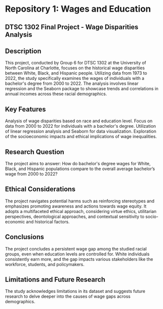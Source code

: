 # Repository 1: Wages and Education

## DTSC 1302 Final Project - Wage Disparities Analysis

## Description

This project, conducted by Group 6 for DTSC 1302 at the University of North Carolina at Charlotte, focuses on the historical wage disparities between White, Black, and Hispanic people. Utilizing data from 1973 to 2022, the study specifically examines the wages of individuals with a bachelor's degree from 2000 to 2022. The analysis involves linear regression and the Seaborn package to showcase trends and correlations in annual incomes across these racial demographics.

## Key Features

Analysis of wage disparities based on race and education level.
Focus on data from 2000 to 2022 for individuals with a bachelor's degree.
Utilization of linear regression analysis and Seaborn for data visualization.
Exploration of the socioeconomic impacts and ethical implications of wage inequalities.

## Research Question

The project aims to answer: How do bachelor's degree wages for White, Black, and Hispanic populations compare to the overall average bachelor’s wage from 2000 to 2022?

## Ethical Considerations

The project navigates potential harms such as reinforcing stereotypes and emphasizes promoting awareness and actions towards wage equity. It adopts a multifaceted ethical approach, considering virtue ethics, utilitarian perspectives, deontological approaches, and contextual sensitivity to socio-economic and historical factors.

## Conclusions

The project concludes a persistent wage gap among the studied racial groups, even when education levels are controlled for. White individuals consistently earn more, and the gap impacts various stakeholders like the workforce, students, and policymakers.

## Limitations and Future Research

The study acknowledges limitations in its dataset and suggests future research to delve deeper into the causes of wage gaps across demographics.
